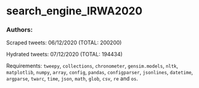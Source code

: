 # search_engine_IRWA2020
### Authors:

Scraped tweets: 06/12/2020 (TOTAL: 200200)

Hydrated tweets: 07/12/2020 (TOTAL: 194434)

Requirements:
`tweepy`, `collections`, `chronometer`, `gensim.models`, `nltk`, `matplotlib`, `numpy`, `array`, `config`, `pandas`, `configparser`, `jsonlines`, `datetime`, `argparse`, `twarc`, `time`, `json`, `math`, `glob`, `csv`, `re` and `os`.
